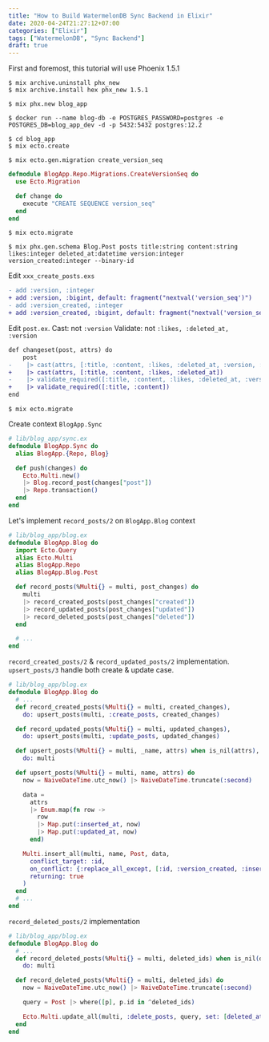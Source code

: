 ```yaml
---
title: "How to Build WatermelonDB Sync Backend in Elixir"
date: 2020-04-24T21:27:12+07:00
categories: ["Elixir"]
tags: ["WatermelonDB", "Sync Backend"]
draft: true
---
```


First and foremost, this tutorial will use Phoenix 1.5.1

```shell
$ mix archive.uninstall phx_new
$ mix archive.install hex phx_new 1.5.1
```

```shell
$ mix phx.new blog_app
```

```shell
$ docker run --name blog-db -e POSTGRES_PASSWORD=postgres -e POSTGRES_DB=blog_app_dev -d -p 5432:5432 postgres:12.2
```

```shell
$ cd blog_app
$ mix ecto.create
```

```shell
$ mix ecto.gen.migration create_version_seq
```

```elixir
defmodule BlogApp.Repo.Migrations.CreateVersionSeq do
  use Ecto.Migration

  def change do
    execute "CREATE SEQUENCE version_seq"
  end
end
```

```shell
$ mix ecto.migrate
```

```shell
$ mix phx.gen.schema Blog.Post posts title:string content:string likes:integer deleted_at:datetime version:integer version_created:integer --binary-id
```

Edit `xxx_create_posts.exs`

```diff
- add :version, :integer
+ add :version, :bigint, default: fragment("nextval('version_seq')")
- add :version_created, :integer
+ add :version_created, :bigint, default: fragment("nextval('version_seq')")
```

Edit `post.ex`.
Cast: not `:version`
Validate: not `:likes, :deleted_at, :version`

```diff
def changeset(post, attrs) do
    post
-    |> cast(attrs, [:title, :content, :likes, :deleted_at, :version, :version_created])
+    |> cast(attrs, [:title, :content, :likes, :deleted_at])
-    |> validate_required([:title, :content, :likes, :deleted_at, :version, :version_created])
+    |> validate_required([:title, :content])
end
```

```shell
$ mix ecto.migrate
```

Create context `BlogApp.Sync`

```elixir
# lib/blog_app/sync.ex
defmodule BlogApp.Sync do
  alias BlogApp.{Repo, Blog}

  def push(changes) do
    Ecto.Multi.new()
    |> Blog.record_post(changes["post"])
    |> Repo.transaction()
  end
end
```

Let's implement `record_posts/2` on `BlogApp.Blog` context

```elixir
# lib/blog_app/blog.ex
defmodule BlogApp.Blog do
  import Ecto.Query
  alias Ecto.Multi
  alias BlogApp.Repo
  alias BlogApp.Blog.Post

  def record_posts(%Multi{} = multi, post_changes) do
    multi
    |> record_created_posts(post_changes["created"])
    |> record_updated_posts(post_changes["updated"])
    |> record_deleted_posts(post_changes["deleted"])
  end

  # ...
end
```

`record_created_posts/2` & `record_updated_posts/2` implementation.
`upsert_posts/3` handle both create & update case.

```elixir
# lib/blog_app/blog.ex
defmodule BlogApp.Blog do
  # ...
  def record_created_posts(%Multi{} = multi, created_changes),
    do: upsert_posts(multi, :create_posts, created_changes)

  def record_updated_posts(%Multi{} = multi, updated_changes),
    do: upsert_posts(multi, :update_posts, updated_changes)

  def upsert_posts(%Multi{} = multi, _name, attrs) when is_nil(attrs),
    do: multi

  def upsert_posts(%Multi{} = multi, name, attrs) do
    now = NaiveDateTime.utc_now() |> NaiveDateTime.truncate(:second)

    data =
      attrs
      |> Enum.map(fn row ->
        row
        |> Map.put(:inserted_at, now)
        |> Map.put(:updated_at, now)
      end)

    Multi.insert_all(multi, name, Post, data,
      conflict_target: :id,
      on_conflict: {:replace_all_except, [:id, :version_created, :inserted_at, :deleted_at]},
      returning: true
    )
  end
  # ...
end
```

`record_deleted_posts/2` implementation

```elixir
# lib/blog_app/blog.ex
defmodule BlogApp.Blog do
  # ...
  def record_deleted_posts(%Multi{} = multi, deleted_ids) when is_nil(deleted_ids),
    do: multi

  def record_deleted_posts(%Multi{} = multi, deleted_ids) do
    now = NaiveDateTime.utc_now() |> NaiveDateTime.truncate(:second)

    query = Post |> where([p], p.id in ^deleted_ids)

    Ecto.Multi.update_all(multi, :delete_posts, query, set: [deleted_at: now])
  end
end
```
